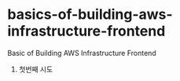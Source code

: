 # basics-of-building-aws-infrastructure-frontend
Basic of Building AWS Infrastructure Frontend
1. 첫번째 시도
